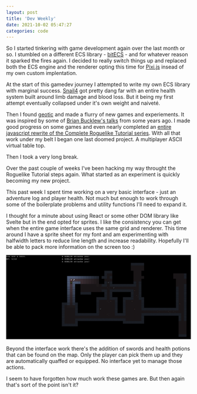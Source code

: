 ```yaml
---
layout: post
title: 'Dev Weekly'
date: 2021-10-02 05:47:27
categories: code
---
```


So I started tinkering with game development again over the last month or so. I stumbled on a different ECS library - [bitECS](https://github.com/NateTheGreatt/bitECS) - and for whatever reason it sparked the fires again. I decided to really switch things up and replaced both the ECS engine and the renderer opting this time for [Pixi.js](https://pixijs.com/) insead of my own custom implentation.

At the start of this gamedev journey I attempted to write my own ECS library with marginal success. [Snail4](https://github.com/luetkemj/snail4) got pretty dang far with an entire health system built around limb damage and blood loss. But it being my first attempt eventually collapsed under it's own weight and naiveté.

Then I found [geotic](https://github.com/ddmills/geotic) and made a flurry of new games and experiements. It was inspired by some of [Brian Bucklew's talks](https://www.youtube.com/watch?v=4uxN5GqXcaA) from some years ago. I made good progress on some games and even nearly completed an [entire javascript rewrite of the Complete Roguelike Tutorial series](https://github.com/luetkemj/jsrlt). With all that work under my belt I began one last doomed project. A multiplayer ASCII virtual table top.

Then I took a very long break.

Over the past couple of weeks I've been hacking my way throught the Roguelike Tutorial steps again. What started as an experiment is quickly becoming my new project.

This past week I spent time working on a very basic interface - just an adventure log and player health. Not much but enough to work through some of the boilerplate problems and utility functions I'll need to expand it.

I thought for a minute about using React or some other DOM library like Svelte but in the end opted for sprites. I like the consistency you can get when the entire game interface uses the same grid and renderer. This time around I have a sprite sheet for my font and am experimenting with halfwidth letters to reduce line length and increase readability. Hopefully I'll be able to pack more information on the screen too :)

![pixitest game screenshot](../../images/dev-weekly-pixitest-screenshot.png)

Beyond the interface work there's the addition of swords and health potions that can be found on the map. Only the player can pick them up and they are automatically quaffed or equipped. No interface yet to manage those actions.

I seem to have forgotten how much work these games are. But then again that's sort of the point isn't it?
